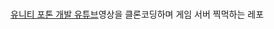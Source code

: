 # 

[유니티 포톤 개발 유튜브](https://www.youtube.com/watch?v=9Bn1C9O0hzY&t=14s&ab_channel=%EA%B3%A0%EB%9D%BC%EB%8B%88TV-%EA%B2%8C%EC%9E%84%EA%B0%9C%EB%B0%9C%EC%B1%84%EB%84%90)영상을 클론코딩하며 게임 서버 찍먹하는 레포
